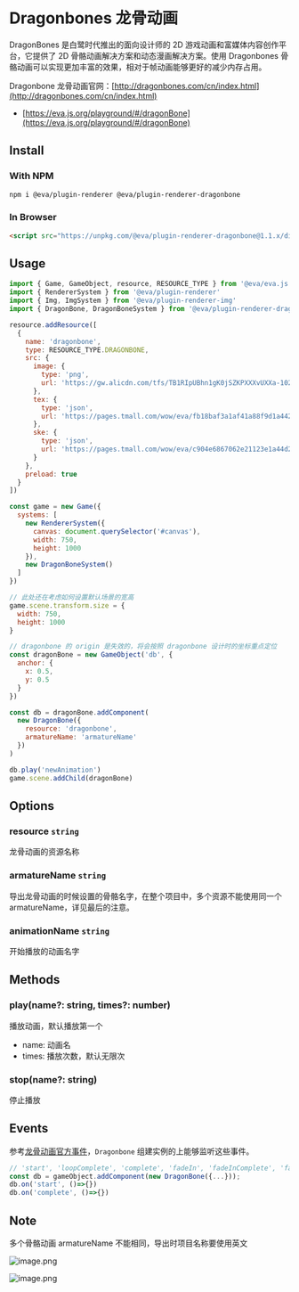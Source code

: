 # Dragonbones 龙骨动画

DragonBones 是白鹭时代推出的面向设计师的 2D 游戏动画和富媒体内容创作平台，它提供了 2D 骨骼动画解决方案和动态漫画解决方案。使用 Dragonbones 骨骼动画可以实现更加丰富的效果，相对于帧动画能够更好的减少内存占用。

Dragonbone 龙骨动画官网：[http://dragonbones.com/cn/index.html](http://dragonbones.com/cn/index.html)

- [https://eva.js.org/playground/#/dragonBone](https://eva.js.org/playground/#/dragonBone)

## Install

### With NPM
```bash
npm i @eva/plugin-renderer @eva/plugin-renderer-dragonbone
```

### In Browser
```html
<script src="https://unpkg.com/@eva/plugin-renderer-dragonbone@1.1.x/dist/EVA.plugin.renderer.dragonbone.min.js"></script>
```

## Usage

```js
import { Game, GameObject, resource, RESOURCE_TYPE } from '@eva/eva.js'
import { RendererSystem } from '@eva/plugin-renderer'
import { Img, ImgSystem } from '@eva/plugin-renderer-img'
import { DragonBone, DragonBoneSystem } from '@eva/plugin-renderer-dragonbone'

resource.addResource([
  {
    name: 'dragonbone',
    type: RESOURCE_TYPE.DRAGONBONE,
    src: {
      image: {
        type: 'png',
        url: 'https://gw.alicdn.com/tfs/TB1RIpUBhn1gK0jSZKPXXXvUXXa-1024-1024.png'
      },
      tex: {
        type: 'json',
        url: 'https://pages.tmall.com/wow/eva/fb18baf3a1af41a88f9d1a4426d47832.json'
      },
      ske: {
        type: 'json',
        url: 'https://pages.tmall.com/wow/eva/c904e6867062e21123e1a44d2be2a0bf.json'
      }
    },
    preload: true
  }
])

const game = new Game({
  systems: [
    new RendererSystem({
      canvas: document.querySelector('#canvas'),
      width: 750,
      height: 1000
    }),
    new DragonBoneSystem()
  ]
})

// 此处还在考虑如何设置默认场景的宽高
game.scene.transform.size = {
  width: 750,
  height: 1000
}

// dragonbone 的 origin 是失效的，将会按照 dragonbone 设计时的坐标重点定位
const dragonBone = new GameObject('db', {
  anchor: {
    x: 0.5,
    y: 0.5
  }
})

const db = dragonBone.addComponent(
  new DragonBone({
    resource: 'dragonbone',
    armatureName: 'armatureName'
  })
)

db.play('newAnimation')
game.scene.addChild(dragonBone)
```

## Options

### resource `string` 

龙骨动画的资源名称

### armatureName `string` 

导出龙骨动画的时候设置的骨骼名字，在整个项目中，多个资源不能使用同一个 armatureName，详见最后的注意。

### animationName `string` 

开始播放的动画名字

## Methods

### play(name?: string, times?: number)

播放动画，默认播放第一个

- name: 动画名
- times: 播放次数，默认无限次

### stop(name?: string)

停止播放

## Events

参考[龙骨动画官方事件](http://developer.egret.com/cn/apidoc/index/name/dragonBones.EventObject)，`Dragonbone` 组建实例的上能够监听这些事件。

```js
// 'start', 'loopComplete', 'complete', 'fadeIn', 'fadeInComplete', 'fadeOut', 'fadeOutComplete','frameEvent', 'soundEvent'
const db = gameObject.addComponent(new DragonBone({...}));
db.on('start', ()=>{})
db.on('complete', ()=>{})
```

## Note

多个骨骼动画 armatureName 不能相同，导出时项目名称要使用英文

![image.png](https://gw.alicdn.com/imgextra/i1/O1CN01MwG7Zi1xPHLbANb8E_!!6000000006435-2-tps-764-404.png)

![image.png](https://gw.alicdn.com/imgextra/i3/O1CN019co6ry1JQ7RaVAZFa_!!6000000001022-2-tps-2080-1480.png)


